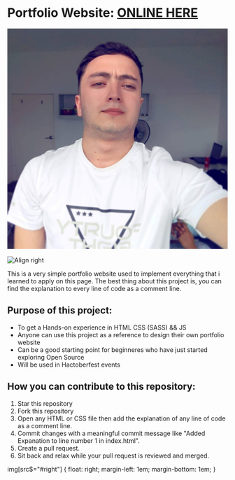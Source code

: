 # Portfolio Website: [ONLINE HERE](https://abdulazizcode.github.io/portfolio/)

![Align right](https://github.com/abdulazizcode/portfolio/blob/master/img/profile-img.jpg#right)

![Align right](https://placeimg.com/250/200#right)

This is a very simple portfolio website used to implement everything that i learned to apply on this page. The best thing
about this project is, you can find the explanation to every line of code as a comment line.


## Purpose of this project:
- To get a Hands-on experience in HTML CSS (SASS) && JS
- Anyone can use this project as a reference to design their own portfolio website
- Can be a good starting point for beginneres who have just started exploring Open Source 
- Will be used in Hactoberfest events

## How you can contribute to this repository:

1. Star this repository
2. Fork this repository
3. Open any HTML or CSS file then add the explanation of any line of code as a comment line.
4. Commit changes with a meaningful commit message like "Added Expanation to line number 1 in index.html". 
5. Create a pull request.
6. Sit back and relax while your pull request is reviewed and merged.


  img[src$="#right"] {
  float: right;
  margin-left: 1em;
  margin-bottom: 1em;
}

